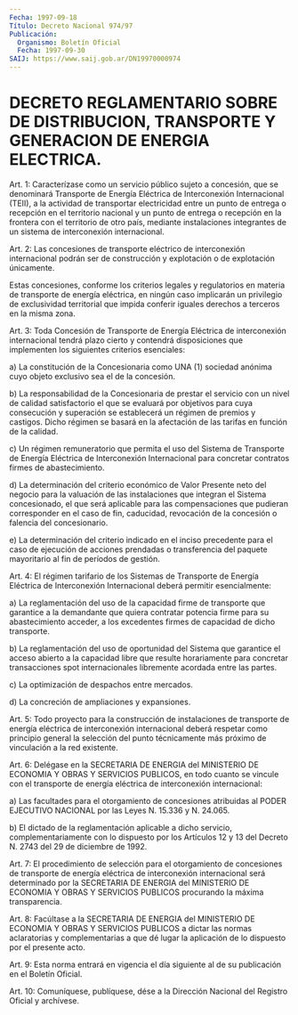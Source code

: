 ```yaml
---
Fecha: 1997-09-18
Título: Decreto Nacional 974/97
Publicación:
  Organismo: Boletín Oficial
  Fecha: 1997-09-30
SAIJ: https://www.saij.gob.ar/DN19970000974
---
```

# DECRETO REGLAMENTARIO SOBRE DE DISTRIBUCION, TRANSPORTE Y GENERACION DE ENERGIA ELECTRICA.

<a id="1"></a>
Art. 1:  Caracterízase  como  un servicio público  sujeto  a concesión, que se denominará Transporte  de  Energía  Eléctrica  de Interconexión  Internacional  (TEII), a la actividad de transportar electricidad entre un punto de entrega o recepción en el territorio nacional y un punto de entrega  o  recepción  en la frontera con el territorio de otro país, mediante instalaciones  integrantes  de un sistema de interconexión internacional.

<a id="2"></a>
Art.  2: Las concesiones de transporte eléctrico de interconexión internacional  podrán  ser  de  construcción  y  explotación  o  de explotación únicamente.

Estas concesiones, conforme los criterios legales y regulatorios en materia   de  transporte  de  energía  eléctrica,  en  ningún  caso implicarán  un  privilegio  de  exclusividad territorial que impida conferir    iguales  derechos  a  terceros  en  la  misma  zona.

<a id="3"></a>
Art.  3: Toda Concesión de Transporte  de  Energía  Eléctrica  de interconexión    internacional  tendrá  plazo  cierto  y  contendrá disposiciones que  implementen los siguientes criterios esenciales:

a)  La constitución de  la  Concesionaria  como  UNA  (1)  sociedad anónima cuyo objeto exclusivo sea el de la concesión.

b) La  responsabilidad  de  la Concesionaria de prestar el servicio con  un  nivel de calidad satisfactorio  el  que  se  evaluará  por objetivos  para  cuya  consecución  y  superación se establecerá un régimen  de  premios  y castigos. Dicho régimen  se  basará  en  la afectación de las tarifas en función de la calidad.

c) Un régimen remuneratorio  que  permita  el  uso  del  Sistema de Transporte de Energía Eléctrica de Interconexión Internacional para concretar contratos firmes de abastecimiento.

d)  La determinación del criterio económico de Valor Presente  neto del negocio para la valuación de las instalaciones que integran el Sistema concesionado, el que será aplicable para las compensaciones que pudieran corresponder  en el caso de fin, caducidad, revocación de la concesión o falencia del concesionario.

e) La determinación del criterio  indicado  en el inciso precedente para el caso de ejecución de acciones prendadas o transferencia del paquete mayoritario al fin de períodos de gestión.

<a id="4"></a>
Art.  4: El régimen tarifario de los Sistemas  de  Transporte  de Energía Eléctrica  de  Interconexión  Internacional deberá permitir esencialmente:

a) La reglamentación del uso de la capacidad  firme  de  transporte que  garantice a la demandante que quiera contratar potencia  firme para  su   abastecimiento  acceder,  a  los  excedentes  firmes  de capacidad de dicho transporte.

b)  La reglamentación  del  uso  de  oportunidad  del  Sistema  que garantice  el  acceso  abierto  a  la  capacidad  libre que resulte horariamente  para  concretar  transacciones  spot  internacionales libremente acordada entre las partes.

c) La optimización de despachos entre mercados.

d) La concreción de ampliaciones y expansiones.

<a id="5"></a>
Art.  5:  Todo proyecto para la construcción de instalaciones  de transporte de  energía  eléctrica  de  interconexión  internacional deberá  respetar  como  principio  general  la selección del  punto técnicamente  más  próximo  de  vinculación  a  la   red  existente.

<a id="6"></a>
Art.  6: Delégase en la SECRETARIA DE ENERGIA del MINISTERIO  DE ECONOMIA Y OBRAS  Y  SERVICIOS  PUBLICOS, en todo cuanto se vincule con el transporte de energía eléctrica de interconexión internacional:

a) Las facultades para el otorgamiento de concesiones atribuidas al PODER  EJECUTIVO  NACIONAL  por las  Leyes  N. 15.336 y N. 24.065.

b)  El dictado de la reglamentación  aplicable  a  dicho  servicio, complementariamente  con lo dispuesto por los Artículos 12 y 13 del Decreto N. 2743 del 29 de diciembre de 1992.

<a id="7"></a>
Art. 7: El procedimiento  de  selección  para  el  otorgamiento de concesiones  de  transporte  de  energía eléctrica de interconexión internacional será determinado por  la  SECRETARIA  DE  ENERGIA del MINISTERIO  DE ECONOMIA Y OBRAS Y SERVICIOS PUBLICOS procurando  la máxima transparencia.

<a id="8"></a>
Art. 8: Facúltase  a  la  SECRETARIA  DE ENERGIA del MINISTERIO DE ECONOMIA  Y  OBRAS  Y  SERVICIOS  PUBLICOS  a   dictar  las  normas aclaratorias y complementarias a que dé lugar la  aplicación  de lo dispuesto por el presente acto.

<a id="9"></a>
Art.  9: Esta norma entrará en vigencia el día siguiente al de  su publicación en el Boletín Oficial.

<a id="10"></a>
Art. 10: Comuníquese,  publíquese,  dése  a la Dirección Nacional del Registro Oficial y archívese.